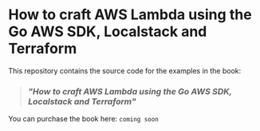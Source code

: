 # How to craft AWS Lambda using the Go AWS SDK, Localstack and Terraform

This repository contains the source code for the examples in the book:

> ### _"How to craft AWS Lambda using the Go AWS SDK, Localstack and Terraform"_

You can purchase the book here: `coming soon`
